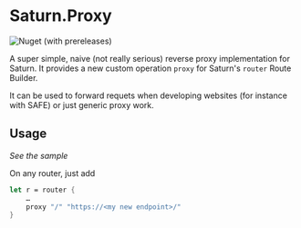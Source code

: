 # Saturn.Proxy

![Nuget (with prereleases)](https://img.shields.io/nuget/vpre/Saturn.Proxy?style=flat-square&logo=nuget)


A super simple, naive (not really serious) reverse proxy implementation for Saturn. 
It provides a new custom operation `proxy` for Saturn's `router` Route Builder.

It can be used to forward requets when developing websites (for instance with SAFE) or just generic proxy work.

## Usage

_See the sample_

On any router, just add 
```fs
let r = router {
    …
    proxy "/" "https://<my new endpoint>/"
}
```
